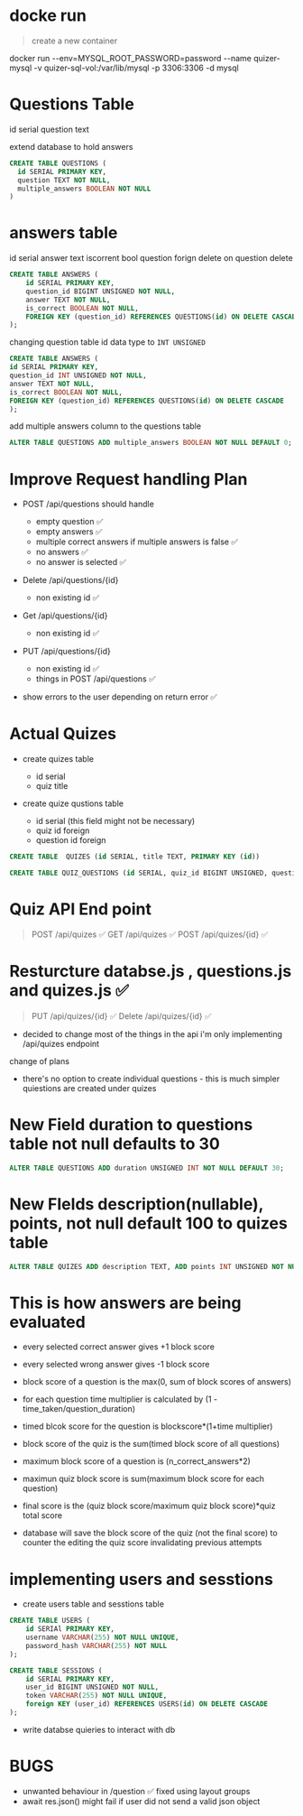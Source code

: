 # docke run

> create a new container

docker run --env=MYSQL_ROOT_PASSWORD=password --name quizer-mysql -v quizer-sql-vol:/var/lib/mysql -p 3306:3306 -d mysql

# Questions Table

id serial
question text

extend database to hold answers

```sql
CREATE TABLE QUESTIONS (
  id SERIAL PRIMARY KEY,
  question TEXT NOT NULL,
  multiple_answers BOOLEAN NOT NULL
)
```

# answers table

id serial
answer text
iscorrent bool
question forign delete on question delete

```sql
CREATE TABLE ANSWERS (
    id SERIAL PRIMARY KEY,
    question_id BIGINT UNSIGNED NOT NULL,
    answer TEXT NOT NULL,
    is_correct BOOLEAN NOT NULL,
    FOREIGN KEY (question_id) REFERENCES QUESTIONS(id) ON DELETE CASCADE
);
```

changing question table id data type to `INT UNSIGNED`

```sql
CREATE TABLE ANSWERS (
id SERIAL PRIMARY KEY,
question_id INT UNSIGNED NOT NULL,
answer TEXT NOT NULL,
is_correct BOOLEAN NOT NULL,
FOREIGN KEY (question_id) REFERENCES QUESTIONS(id) ON DELETE CASCADE
);
```

add multiple answers column to the questions table

```sql
ALTER TABLE QUESTIONS ADD multiple_answers BOOLEAN NOT NULL DEFAULT 0;
```

# Improve Request handling Plan

- POST /api/questions should handle

  - empty question ✅
  - empty answers ✅
  - multiple correct answers if multiple answers is false ✅
  - no answers ✅
  - no answer is selected ✅

- Delete /api/questions/{id}

  - non existing id ✅

- Get /api/questions/{id}

  - non existing id ✅

- PUT /api/questions/{id}

  - non existing id ✅
  - things in POST /api/questions ✅

- show errors to the user depending on return error ✅

# Actual Quizes

- create quizes table

  - id serial
  - quiz title

- create quize qustions table

  - id serial (this field might not be necessary)
  - quiz id foreign
  - question id foreign

```sql
CREATE TABLE  QUIZES (id SERIAL, title TEXT, PRIMARY KEY (id))
```

```sql
CREATE TABLE QUIZ_QUESTIONS (id SERIAL, quiz_id BIGINT UNSIGNED, question_id BIGINT UNSIGNED, PRIMARY KEY (id), FOREIGN KEY (quiz_id) REFERENCES QUIZES(id) ON DELETE CASCADE, FOREIGN KEY (question_id) REFERENCES QUESTIONS(id) ON DELETE CASCADE)
```

# Quiz API End point

> POST /api/quizes ✅
> GET /api/quizes ✅
> POST /api/quizes/{id} ✅

# Resturcture databse.js , questions.js and quizes.js ✅

> PUT /api/quizes/{id} ✅
> Delete /api/quizes/{id} ✅

- decided to change most of the things in the api
  i'm only implementing /api/quizes endpoint

change of plans

- there's no option to create individual questions - this is much simpler quiestions are created under quizes

# New Field duration to questions table not null defaults to 30

```sql
ALTER TABLE QUESTIONS ADD duration UNSIGNED INT NOT NULL DEFAULT 30;
```

# New FIelds description(nullable), points, not null default 100 to quizes table

```sql
ALTER TABLE QUIZES ADD description TEXT, ADD points INT UNSIGNED NOT NULL DEFAULT 100;
```

# This is how answers are being evaluated

- every selected correct answer gives +1 block score
- every selected wrong answer gives -1 block score
- block score of a question is the max(0, sum of block scores of answers)
- for each question time multiplier is calculated by (1 - time_taken/question_duration)
- timed blcok score for the question is blockscore\*(1+time multiplier)
- block score of the quiz is the sum(timed block score of all questions)
- maximum block score of a question is (n_correct_answers\*2)
- maximun quiz block score is sum(maximum block score for each question)
- final score is the (quiz block score/maximum quiz block score)\*quiz total score

- database will save the block score of the quiz (not the final score) to counter the editing the quiz score invalidating previous attempts

# implementing users and sesstions

- create users table and sesstions table

```sql
CREATE TABLE USERS (
    id SERIAl PRIMARY KEY,
    username VARCHAR(255) NOT NULL UNIQUE,
    password_hash VARCHAR(255) NOT NULL
);

CREATE TABLE SESSIONS (
    id SERIAL PRIMARY KEY,
    user_id BIGINT UNSIGNED NOT NULL,
    token VARCHAR(255) NOT NULL UNIQUE,
    foreign KEY (user_id) REFERENCES USERS(id) ON DELETE CASCADE
);
```

- write databse quieries to interact with db

# BUGS

- unwanted behaviour in /question ✅ fixed using layout groups
- await res.json() might fail if user did not send a valid json object
